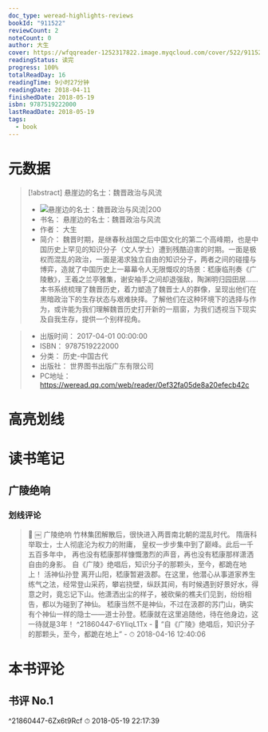 ```yaml
---
doc_type: weread-highlights-reviews
bookId: "911522"
reviewCount: 2
noteCount: 0
author: 大生
cover: https://wfqqreader-1252317822.image.myqcloud.com/cover/522/911522/t7_911522.jpg
readingStatus: 读完
progress: 100%
totalReadDay: 16
readingTime: 9小时27分钟
readingDate: 2018-04-11
finishedDate: 2018-05-19
isbn: 9787519222000
lastReadDate: 2018-05-19
tags:
  - book
---
```

# 元数据
> [!abstract] 悬崖边的名士：魏晋政治与风流
> - ![ 悬崖边的名士：魏晋政治与风流|200](https://wfqqreader-1252317822.image.myqcloud.com/cover/522/911522/t7_911522.jpg)
> - 书名： 悬崖边的名士：魏晋政治与风流
> - 作者： 大生
> - 简介：     魏晋时期，是继春秋战国之后中国文化的第二个高峰期，也是中国历史上罕见的知识分子（文人学士）遭到残酷迫害的时期。一面是极权而混乱的政治，一面是渴求独立自由的知识分子，两者之间的碰撞与博弈，造就了中国历史上一幕幕令人无限慨叹的场景：嵇康临刑奏《广陵散》，王羲之兰亭雅集，谢安袖手之间却退强敌，陶渊明归园田居……本书系统梳理了魏晋历史，着力塑造了魏晋士人的群像，呈现出他们在黑暗政治下的生存状态与艰难抉择。了解他们在这种环境下的选择与作为，或许能为我们理解魏晋历史打开新的一扇窗，为我们透视当下现实及自我生存，提供一个别样视角。

> - 出版时间： 2017-04-01 00:00:00
> - ISBN： 9787519222000
> - 分类： 历史-中国古代
> - 出版社： 世界图书出版广东有限公司
> - PC地址：https://weread.qq.com/web/reader/0ef32fa05de8a20efecb42c

# 高亮划线

# 读书笔记

## 广陵绝响

### 划线评论
> 📌 ￼
广陵绝响
竹林集团解散后，很快进入两晋南北朝的混乱时代。
隋唐科举取士，士人彻底沦为权力的附庸，
皇权一步步集中到了巅峰。此后一千五百多年中，
再也没有嵇康那样慷慨激烈的声音，再也没有嵇康那样潇洒自由的身影。
自《广陵》绝唱后，知识分子的那颗头，至今，都跪在地上！
活神仙孙登
离开山阳，嵇康暂避汲郡。在这里，他潜心从事道家养生练气之法，经常登山采药，攀岩挠壁，纵跃其间，有时候遇到好景好水，得意之时，竟忘记下山。他潇洒出尘的样子，被砍柴的樵夫们见到，纷纷相告，都以为碰到了神仙。
嵇康当然不是神仙，不过在汲郡的苏门山，确实有个神仙一样的隐士——道士孙登。嵇康就在这里追随他，待在他身边，这一待就是3年！  ^21860447-6YIiqL1Tx
    - 💭 “自《广陵》绝唱后，知识分子的那颗头，至今，都跪在地上”
    - ⏱ 2018-04-16 12:40:06
   
# 本书评论

## 书评 No.1 
 ^21860447-6Zx6t9Rcf
⏱ 2018-05-19 22:17:39

